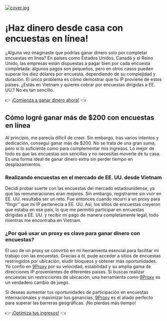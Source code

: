 [![cover.jpg](https://i.postimg.cc/vBprJnwQ/cover.jpg)](https://postimg.cc/Hc985VLK)

# ¡Haz dinero desde casa con encuestas en línea! 

¿Alguna vez imaginaste que podrías ganar dinero solo por completar encuestas en línea? En países como Estados Unidos, Canadá y el Reino Unido, las empresas están dispuestas a pagar bien por cada encuesta completada: algunos pagos son pequeños, pero en otros casos pueden superar los diez dólares por encuesta, dependiendo de su complejidad y duración. El único problema es cómo demostrar que tu IP proviene de estos países. ¿Estás en Vietnam y quieres cobrar por encuestas dirigidas a EE. UU.? No es tan sencillo.

👉 [¡Comienza a ganar dinero ahora!](https://9proxy.com/?utm_source=Web2.0&utm_medium=Graphy&utm_id=sophie89) 👈

## Cómo logré ganar más de $200 con encuestas en línea

Al principio, me parecía difícil de creer. Sin embargo, tras varios intentos y dedicación, conseguí ganar más de $200. No se trata de una gran suma, pero sí lo suficiente como para complementar mis ingresos. Lo mejor de todo es que las encuestas son sencillas y no necesitas moverte de tu casa. Es una forma ideal de ganar dinero extra sin perder tiempo en desplazamientos.

### Realizando encuestas en el mercado de EE. UU. desde Vietnam

Decidí probar suerte con las encuestas del mercado estadounidense, ya que las remuneraciones eran mejores. Sin embargo, registrarme sin vivir en EE. UU. resultaba ser un reto. Fue entonces cuando recurrí a un proxy para “fingir” que mi IP pertenecía a EE. UU. Así, los sitios de encuestas creyeron que estaba en ese país, lo que me permitió participar en encuestas dirigidas a EE. UU. y recibir mi pago de manera completamente legal, todo mientras me encontraba en Vietnam.

### ¿Por qué usar un proxy es clave para ganar dinero con encuestas?

El uso de un proxy se convirtió en mi herramienta esencial para facilitar mi trabajo con las encuestas. Gracias a él, pude acceder a sitios de encuestas restringidos por ubicación, eludir bloqueos y obtener más oportunidades. Yo confío en [9Proxy](https://9proxy.com/?utm_source=Web2.0&utm_medium=Graphy&utm_id=sophie89) por su velocidad, estabilidad y su amplia gama de direcciones IP provenientes de diferentes países. Si buscas realizar encuestas sin restricciones de ubicación, una herramienta como [9Proxy](https://9proxy.com/?utm_source=Web2.0&utm_medium=Graphy&utm_id=sophie89) es un verdadero cambio de juego.

Si deseas aumentar tus oportunidades de participación en encuestas internacionales y maximizar tus ganancias, [9Proxy](https://9proxy.com/?utm_source=Web2.0&utm_medium=Graphy&utm_id=sophie89) es el aliado perfecto para superar las barreras geográficas. ¡No pierdas más tiempo!

👉 [¡Optimiza tus ingresos!](https://9proxy.com/?utm_source=Web2.0&utm_medium=Graphy&utm_id=sophie89) 👈
